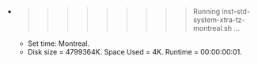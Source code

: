 * >>>>>>>>> Running inst-std-system-xtra-tz-montreal.sh ...
  * Set time: Montreal.
  * Disk size = 4799364K. Space Used = 4K. Runtime = 00:00:00:01.

